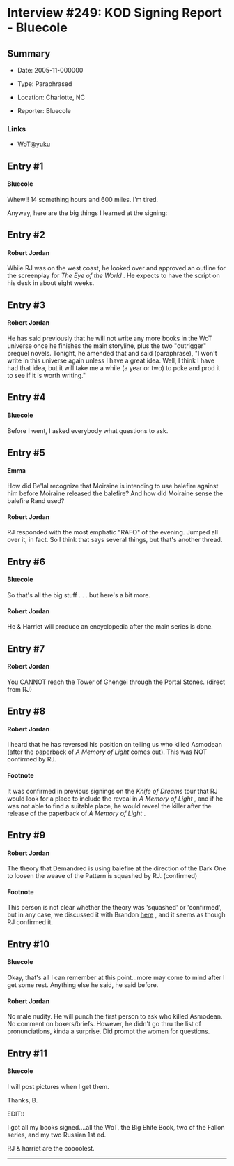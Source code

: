 # Interview #249: KOD Signing Report - Bluecole

## Summary

- Date: 2005-11-000000

- Type: Paraphrased

- Location: Charlotte, NC

- Reporter: Bluecole

### Links

- [WoT@yuku](http://wheeloftime.yuku.com/forum/viewtopic/id/1350#.ToTU3L-4LqY)


## Entry #1

#### Bluecole

Whew!! 14 something hours and 600 miles. I'm tired.

Anyway, here are the big things I learned at the signing:

## Entry #2

#### Robert Jordan

While RJ was on the west coast, he looked over and approved an outline for the screenplay for
*The Eye of the World*
. He expects to have the script on his desk in about eight weeks.

## Entry #3

#### Robert Jordan

He has said previously that he will not write any more books in the WoT universe once he finishes the main storyline, plus the two "outrigger" prequel novels. Tonight, he amended that and said (paraphrase), "I won't write in this universe again unless I have a great idea. Well, I think I have had that idea, but it will take me a while (a year or two) to poke and prod it to see if it is worth writing."

## Entry #4

#### Bluecole

Before I went, I asked everybody what questions to ask.

## Entry #5

#### Emma

How did Be'lal recognize that Moiraine is intending to use balefire against him before Moiraine released the balefire? And how did Moiraine sense the balefire Rand used?

#### Robert Jordan

RJ responded with the most emphatic "RAFO" of the evening. Jumped all over it, in fact. So I think that says several things, but that's another thread.

## Entry #6

#### Bluecole

So that's all the big stuff . . . but here's a bit more.

#### Robert Jordan

He & Harriet will produce an encyclopedia after the main series is done.

## Entry #7

#### Robert Jordan

You CANNOT reach the Tower of Ghengei through the Portal Stones. (direct from RJ)

## Entry #8

#### Robert Jordan

I heard that he has reversed his position on telling us who killed Asmodean (after the paperback of
*A Memory of Light*
comes out). This was NOT confirmed by RJ.

#### Footnote

It was confirmed in previous signings on the
*Knife of Dreams*
tour that RJ would look for a place to include the reveal in
*A Memory of Light*
, and if he was not able to find a suitable place, he would reveal the killer after the release of the paperback of
*A Memory of Light*
.

## Entry #9

#### Robert Jordan

The theory that Demandred is using balefire at the direction of the Dark One to loosen the weave of the Pattern is squashed by RJ. (confirmed)

#### Footnote

This person is not clear whether the theory was 'squashed' or 'confirmed', but in any case, we discussed it with Brandon
[here](http://www.theoryland.com/intvmain.php?i=36#36)
, and it seems as though RJ confirmed it.

## Entry #10

#### Bluecole

Okay, that's all I can remember at this point...more may come to mind after I get some rest. Anything else he said, he said before.

#### Robert Jordan

No male nudity. He will punch the first person to ask who killed Asmodean. No comment on boxers/briefs. However, he didn't go thru the list of pronunciations, kinda a surprise. Did prompt the women for questions.

## Entry #11

#### Bluecole

I will post pictures when I get them.

Thanks, B.

EDIT::
  
I got all my books signed....all the WoT, the Big Ehite Book, two of the Fallon series, and my two Russian 1st ed.

RJ & harriet are the coooolest.


---

